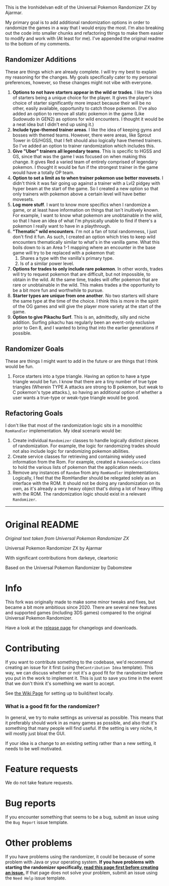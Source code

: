 This is the IronhideIvan edit of the Universal Pokemon Randomizer ZX by Ajarmar.

My primary goal is to add additional randomization options in order to randomize the games in a way
that I would enjoy the most. I'm also breaking out the code into smaller chunks and refactoring things
to make them easier to modify and work with (At least for me). I've appended the original readme to the bottom of my
comments.

## Randomizer Additions
These are things which are already complete. I will try my best to explain my reasoning for the changes. My goals specifically cater to my personal preferences,
however, so these changes might not vibe with everyone.
1. __Options to not have starters appear in the wild or trades__. I like the idea of starters being a unique choice for the player.
It gives the player's choice of starter significantly more impact because their will be no other, easily available, opportunity
to catch those pokemon. (I've also added an option to remove all static pokemon in the game (Like Sudowudo in GEN2) as options for
wild encounters. I thought it would be a neat idea but I didn't end up using it.)
2. __Include type-themed trainer areas__. I like the idea of keeping gyms and bosses with themed teams. However, there
were areas, like Sprout Tower in GS/HGSS, that I felt should also logically have themed trainers. So I've added
an option to trainer randomization which includes this.
3. __Give "Uber" trainers all legendary teams__. This is specific to HGSS and GS, since that was the game I was focused on
when making this change. It gives Red a varied team of entirely comprised of legendary pokemon. I thought it would be fun if
the strongest trainer in the game would have a totally OP team.
4. __Option to set a limit as to when trainer pokemon use better movesets__. I didn't think it was fair going up against
a trainer with a Lvl2 pidgey with hyper beam at the start of the game. So I created a new option so that only trainers
with pokemon above a certain level will have better movesets.
5. __Log more stuff__. I want to know more specifics when I randomize a game, or at least have information on things
that isn't inuitively known. For example, I want to know what pokemon are unobtainable in the wild, so that I have an idea
of what I'm physically unable to find if there's a pokemon I really want to have in a playthrough.
6. __"Thematic" wild encounters__. I'm not a fan of total randomness, I just don't find it fun. As such, I created an option
which tries to keep wild encounters thematically similar to what's in the vanilla game. What this boils down to is an Area 1-1 mapping 
where an encounter in the base game will try to be replaced with a pokemon that:
   1. Shares a type with the vanilla's primary type.
   2. Is of a similar power level.
7. __Options for trades to only include rare pokemon__. In other words, trades will try to request pokemon that are difficult, but not impossible,
to obtain in the wild. At the same time, trades will offer pokemon that are rare or unobtainable in the wild. This makes trades a the opportunity to be a 
bit more fun and worthwhile to pursue.
8. __Starter types are unique from one another__. No two starters will share the same type at the time of the choice. I think this is
more in the spirit of the OG games and will give the player more variety at the start of the game.
9. __Option to give Pikachu Surf__. This is an, admittedly, silly and niche addition. Surfing pikachu has regularly been an
event-only exclusive prior to Gen 8, and I wanted to bring that into the earlier generations if possible.

## Randomizer Goals
These are things I might want to add in the future or are things that I think would be fun.
1. Force starters into a type triangle. Having an option to have a type triangle would be fun. I know that there are a tiny number
of true type triangles (Wherein TYPE A attacks are strong to B pokemon, but weak to C pokemon's type attacks.), so having an additional
option of whether a user wants a true-type or weak-type triangle would be good.

## Refactoring Goals
I don't like that most of the randomization logic sits in a monolithic `RomHandler` implementation. My ideal scenario
would be:
1. Create individual `Randomizer` classes to handle logically distinct pieces of randomization. For example, the logic for
randomizing trades should not also include logic for randomizing pokemon abilities. 
2. Create service classes for retrieving and containing widely used information from the Rom. For example,
created a `PokemonService` class to hold the various lists of pokemon that the application needs.
3. Remove any instances of `Random` from any `RomHandler` implementations. Logically, I feel that the RomHandler
should be relegated solely as an interface with the ROM. It should not be doing any randomization on its own, as
it's already a very heavy object that's doing a lot of heavy lifting with the ROM. The randomization logic should
exist in a relevant `Randomizer`.

---
# Original README
_Original text taken from Universal Pokemon Randomizer ZX_

Universal Pokemon Randomizer ZX by Ajarmar

With significant contributions from darkeye, cleartonic

Based on the Universal Pokemon Randomizer by Dabomstew

# Info

This fork was originally made to make some minor tweaks and fixes, but became a bit more ambitious since 2020. There are several new features and supported games (including 3DS games) compared to the original Universal Pokemon Randomizer.

Have a look at the [release page](https://github.com/Ajarmar/universal-pokemon-randomizer-zx/releases) for changelogs and downloads.

# Contributing

If you want to contribute something to the codebase, we'd recommend creating an issue for it first (using the`Contribution Idea` template). This way, we can discuss whether or not it's a good fit for the randomizer before you put in the work to implement it. This is just to save you time in the event that we don't think it's something we want to accept.

See [the Wiki Page](https://github.com/Ajarmar/universal-pokemon-randomizer-zx/wiki/Building-Universal-Pokemon-Randomizer-ZX) for setting up to build/test locally.

### What is a good fit for the randomizer?

In general, we try to make settings as universal as possible. This means that it preferably should work in as many games as possible, and also that it's something that many people will find useful. If the setting is very niche, it will mostly just bloat the GUI.

If your idea is a change to an existing setting rather than a new setting, it needs to be well motivated.

# Feature requests

We do not take feature requests.

# Bug reports

If you encounter something that seems to be a bug, submit an issue using the `Bug Report` issue template.

# Other problems

If you have problems using the randomizer, it could be because of some problem with Java or your operating system. **If you have problems with starting the randomizer specifically, [read this page first before creating an issue.](https://github.com/Ajarmar/universal-pokemon-randomizer-zx/wiki/About-Java)** If that page does not solve your problem, submit an issue using the `Need Help` issue template.
